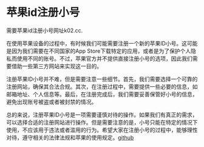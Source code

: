 # 苹果id注册小号

需要苹果id注册小号网址k02.cc.

在使用苹果设备的过程中，有时候我们可能需要注册一个新的苹果ID小号。这可能是因为我们需要在不同国家的App Store下载特定的应用，或者是为了保护个人隐私而使用不同的账号。不过，苹果官方并不提供直接注册小号的选项，因此我们需要借助一些第三方网站来实现这一目的。

注册苹果ID小号并不难，但是需要注意一些细节。首先，我们需要选择一个可靠的注册网站，确保其合法合规。其次，在注册过程中，需要提供一些必要的信息，如邮箱地址、个人信息等。最后，在注册完成后，我们需要妥善保管好小号的信息，避免出现账号被盗或者被封禁的情况。

总的来说，注册苹果ID小号是一项需要谨慎对待的操作。如果我们有真正的需求，可以选择合适的注册网站进行操作。但是需要注意的是，小号只能在特定的情况下使用，不应该用于违法或者滥用的行为。希望大家在注册小号的过程中，能够理性对待，遵守相关的法律法规和苹果的使用规定。[github](https://github.com)